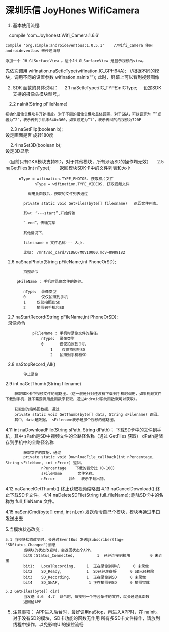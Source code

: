 # 深圳乐信 JoyHones WifiCamera 

1. 基本使用流程:   

    compile 'com.Joyhonest:Wifi_Camera:1.6.6'
    
    compile 'org.simple:androideventbus:1.0.5.1'    //Wifi_Camera 使用  androideventbus 来传递消息
    
    添加一个 JH_GLSurfaceView 。这个JH_GLSurfaceView 是显示视频的view。
  
   先依次调用
	  wifination.naSetIcType(wifination.IC_GPH64A);   //根据不同的模块，调用不同的设置参数
    wifination.naInit(“”);
    此时，屏幕上可以看到视频图像

2.  SDK 函数的具体说明：
    
    2.1	naSetIcType:(IC_TYPE)nICType;
    
    设定SDK支持的摄像头模块型号,。

    2.2 naInit(String pFileName)
    
    初始化摄像头模块并开始播放。对于不同的摄像头模块具体设置，对于GKA，可以设定为 “”或者为“2”，表示传到手机未640x360，如果设定为“1”，表示传回的的视频为720P

     2.3  naSetFlip(boolean b);     
	  			设定画面是否 旋转180度

     2.4 naSet3D(boolean b);     
 				设定3D显示
 				
 
 
    (目前只有GKA模块支持SD，对于其他模块，所有涉及SD的操作均无效）
     2.5  naGetFiles(int nType);       
	 			返回模块SDK卡中的文件列表和大小 
				
	      nType = wifination.TYPE_PHOTOS. 获取相片文件
				 nType = wifination.TYPE_VIDEOS. 获取视频文件
			
			  调用此函数后，获取的文件列表通过 

  			private static void GetFiles(byte[] filesname)   返回文件列表。

  			其中: “---start”,开始传输
  
  			“—end”，传输完毕
  
  			其他情况下，
  
  			filesname = 文件名称--- 大小.
  
   			比如： /mnt/sd_card/VIDEO/MOVI0000.mov—8989182
   
   2.6 naSnapPhoto(String pFileName,int PhoneOrSD);

		 	拍照命令
  
	     pFileName : 手机时录像文件的路径。
   
    		nType:  录像类型
		    0   	仅仅拍照到手机
		    1     仅仅拍照到SD
		    2 	  拍照到手机和SD
      

   2.7  naStartRecord(String pFileName,int PhoneOrSD);	
			   	录像命令
    
				pFileName : 手机时录像文件的路径。
 					nType:  录像类型
     		    	0   	仅仅拍照到手机
				    	1    仅仅拍照到SD
				    	2 	拍照到手机和SD
      
   2.8 naStopRecord_All()
   
		   	停止录像

2.9 int naGetThumb(String filename)

		获取SDK卡中视频文件的缩略图。（这一般是针对还没有下载到手机时调用，如果视频文件下载到手机，就不需要调用此函数来获取，通过Android系统函数就可以获取）。
      
		获取到的缩略图数据，通过 
		private static void GetThumb(byte[] data, String sFilename) 返回。
		其中，data是数据， sFilename表示是那个视频的缩略图。

4.11    int naDownloadFile(String sPath, String dPath)；
			下载SD卡中的文件到手机，其中
			sPath是SD中视频文件的全路径名称（通过 GetFlies 获取）
			dPath是储存到手机中的全路径名称
	 
			获取文件的数据，通过
			private static void DownloadFile_callback(int nPercentage, String sFileName, int nError) 返回。
					nPercentage    下载的百分比（0-100）
					sFileName		文件名称。
					nError		非0   表示下载出错。
	
4.12  naCancelGetThumb()
				终止获取视频缩略图
4.13  naCancelDownload()
			终止下载SD卡文件。
4.14   naDeleteSDFile(String full_fileName);
          删除SD卡中的名称为 full_fileName 文件。

4.15   naSentCmd(byte[] cmd, int nLen)
				发送命令自己个模块，模块再通过串口发送出去
	 

5.当模块状态改变：

	5.1 当模块状态改变时，会通过EventBus 发送@Subscriber(tag= "SDStatus_Changed")消息
			当模块的状态改变时，会返回状态个APP。
			bit0：Status_Connected,          1  已经连接到模块         0 未连接
			bit1:   LocalRecording,		1  正在录像到手机		0 未录像 
			bit2    SD_Ready,			1  SD已经准备好		0 SD已经移除
			bit3    SD_Recording,		1  正在录像到SD		0 未录像   
			bit4    SD_SNAP,			 1 正在拍照到SD		0 拍照完成

	5.2 GetFiles(byte[] dir)
			当发送 4.6  4.7  命令时，每找到一个符合条件的文件，就会通过此函数
			返回给APP
   
          
5. 注意事项：
     APP进入后台时，最好调用naStop，再进入APP时，在 naInit。	
     对于没有SD的模块，SD卡功能的函数无作用
     所有多SD卡文件操作，请放到线程中操作，以免影响UI的操控流畅

